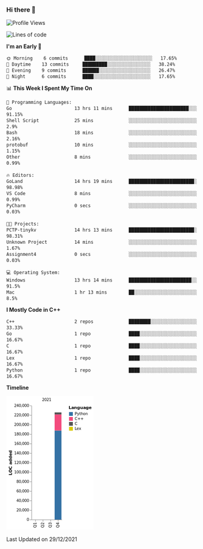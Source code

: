 ### Hi there 👋

<!--START_SECTION:waka-->
![Profile Views](http://img.shields.io/badge/Profile%20Views-1-blue)

![Lines of code](https://img.shields.io/badge/From%20Hello%20World%20I%27ve%20Written-226%20Thousand%20lines%20of%20code-blue)

**I'm an Early 🐤** 

```text
🌞 Morning    6 commits      ████░░░░░░░░░░░░░░░░░░░░░   17.65% 
🌆 Daytime    13 commits     █████████░░░░░░░░░░░░░░░░   38.24% 
🌃 Evening    9 commits      ██████░░░░░░░░░░░░░░░░░░░   26.47% 
🌙 Night      6 commits      ████░░░░░░░░░░░░░░░░░░░░░   17.65%

```


📊 **This Week I Spent My Time On** 

```text
💬 Programming Languages: 
Go                       13 hrs 11 mins      ██████████████████████░░░   91.15% 
Shell Script             25 mins             ░░░░░░░░░░░░░░░░░░░░░░░░░   2.9% 
Bash                     18 mins             ░░░░░░░░░░░░░░░░░░░░░░░░░   2.16% 
protobuf                 10 mins             ░░░░░░░░░░░░░░░░░░░░░░░░░   1.15% 
Other                    8 mins              ░░░░░░░░░░░░░░░░░░░░░░░░░   0.99%

🔥 Editors: 
GoLand                   14 hrs 19 mins      ████████████████████████░   98.98% 
VS Code                  8 mins              ░░░░░░░░░░░░░░░░░░░░░░░░░   0.99% 
PyCharm                  0 secs              ░░░░░░░░░░░░░░░░░░░░░░░░░   0.03%

🐱‍💻 Projects: 
PCTP-tinykv              14 hrs 13 mins      ████████████████████████░   98.31% 
Unknown Project          14 mins             ░░░░░░░░░░░░░░░░░░░░░░░░░   1.67% 
Assignment4              0 secs              ░░░░░░░░░░░░░░░░░░░░░░░░░   0.03%

💻 Operating System: 
Windows                  13 hrs 14 mins      ███████████████████████░░   91.5% 
Mac                      1 hr 13 mins        ██░░░░░░░░░░░░░░░░░░░░░░░   8.5%

```

**I Mostly Code in C++** 

```text
C++                      2 repos             ████████░░░░░░░░░░░░░░░░░   33.33% 
Go                       1 repo              ████░░░░░░░░░░░░░░░░░░░░░   16.67% 
C                        1 repo              ████░░░░░░░░░░░░░░░░░░░░░   16.67% 
Lex                      1 repo              ████░░░░░░░░░░░░░░░░░░░░░   16.67% 
Python                   1 repo              ████░░░░░░░░░░░░░░░░░░░░░   16.67%

```


**Timeline**

![Chart not found](https://raw.githubusercontent.com/h3n4l/h3n4l/main/charts/bar_graph.png) 


 Last Updated on 29/12/2021
<!--END_SECTION:waka-->

